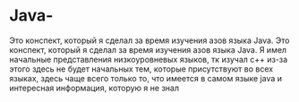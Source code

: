 # Java-
Это конспект, который я сделал за время изучения азов языка Java.
Это конспект, который я сделал за время изучения азов языка Java. Я имел начальные представления низкоуровневых языков, тк изучал c++ из-за этого здесь не будет начальных тем, которые присутствуют во всех языках, здесь чаще всего только то, что имеется в самом языке java и интересная информация, которую я не знал
